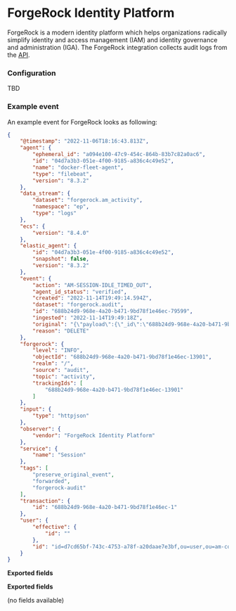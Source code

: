 # ForgeRock Identity Platform

ForgeRock is a modern identity platform which helps organizations radically simplify identity and access management (IAM) and identity governance and administration (IGA). The ForgeRock integration collects audit logs from the [API](https://backstage.forgerock.com/knowledge/kb/article/a37739488).

### Configuration

TBD

### Example event


An example event for ForgeRock looks as following:

```json
{
    "@timestamp": "2022-11-06T18:16:43.813Z",
    "agent": {
        "ephemeral_id": "a094e100-47c9-454c-864b-83b7c82a0ac6",
        "id": "04d7a3b3-051e-4f00-9185-a836c4c49e52",
        "name": "docker-fleet-agent",
        "type": "filebeat",
        "version": "8.3.2"
    },
    "data_stream": {
        "dataset": "forgerock.am_activity",
        "namespace": "ep",
        "type": "logs"
    },
    "ecs": {
        "version": "8.4.0"
    },
    "elastic_agent": {
        "id": "04d7a3b3-051e-4f00-9185-a836c4c49e52",
        "snapshot": false,
        "version": "8.3.2"
    },
    "event": {
        "action": "AM-SESSION-IDLE_TIMED_OUT",
        "agent_id_status": "verified",
        "created": "2022-11-14T19:49:14.594Z",
        "dataset": "forgerock.audit",
        "id": "688b24d9-968e-4a20-b471-9bd78f1e46ec-79599",
        "ingested": "2022-11-14T19:49:18Z",
        "original": "{\"payload\":{\"_id\":\"688b24d9-968e-4a20-b471-9bd78f1e46ec-79599\",\"component\":\"Session\",\"eventName\":\"AM-SESSION-IDLE_TIMED_OUT\",\"level\":\"INFO\",\"objectId\":\"688b24d9-968e-4a20-b471-9bd78f1e46ec-13901\",\"operation\":\"DELETE\",\"realm\":\"/\",\"runAs\":\"\",\"source\":\"audit\",\"timestamp\":\"2022-11-06T18:16:43.813Z\",\"topic\":\"activity\",\"trackingIds\":[\"688b24d9-968e-4a20-b471-9bd78f1e46ec-13901\"],\"transactionId\":\"688b24d9-968e-4a20-b471-9bd78f1e46ec-1\",\"userId\":\"id=d7cd65bf-743c-4753-a78f-a20daae7e3bf,ou=user,ou=am-config\"},\"source\":\"am-activity\",\"timestamp\":\"2022-11-06T18:16:43.814159262Z\",\"type\":\"application/json\"}",
        "reason": "DELETE"
    },
    "forgerock": {
        "level": "INFO",
        "objectId": "688b24d9-968e-4a20-b471-9bd78f1e46ec-13901",
        "realm": "/",
        "source": "audit",
        "topic": "activity",
        "trackingIds": [
            "688b24d9-968e-4a20-b471-9bd78f1e46ec-13901"
        ]
    },
    "input": {
        "type": "httpjson"
    },
    "observer": {
        "vendor": "ForgeRock Identity Platform"
    },
    "service": {
        "name": "Session"
    },
    "tags": [
        "preserve_original_event",
        "forwarded",
        "forgerock-audit"
    ],
    "transaction": {
        "id": "688b24d9-968e-4a20-b471-9bd78f1e46ec-1"
    },
    "user": {
        "effective": {
            "id": ""
        },
        "id": "id=d7cd65bf-743c-4753-a78f-a20daae7e3bf,ou=user,ou=am-config"
    }
}
```

**Exported fields**

**Exported fields**

(no fields available)
